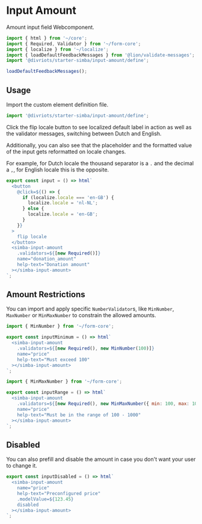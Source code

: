 # Input Amount

Amount input field Webcomponent.

```js script
import { html } from '~/core';
import { Required, Validator } from '~/form-core';
import { localize } from '~/localize';
import { loadDefaultFeedbackMessages } from '@lion/validate-messages';
import '@divriots/starter-simba/input-amount/define';

loadDefaultFeedbackMessages();
```

## Usage

Import the custom element definition file.

```js
import '@divriots/starter-simba/input-amount/define';
```

Click the flip locale button to see localized default label in action as well as the validator messages, switching between Dutch and English.

Additionally, you can also see that the placeholder and the formatted value of the input gets reformatted on locale changes.

For example, for Dutch locale the thousand separator is a `.` and the decimal a `,`, for English locale this is the opposite.

```js preview-story
export const input = () => html`
  <button
    @click=${() => {
      if (localize.locale === 'en-GB') {
        localize.locale = 'nl-NL';
      } else {
        localize.locale = 'en-GB';
      }
    }}
  >
    flip locale
  </button>
  <simba-input-amount
    .validators=${[new Required()]}
    name="donation_amount"
    help-text="Donation amount"
  ></simba-input-amount>
`;
```

## Amount Restrictions

You can import and apply specific `NumberValidator`s, like `MinNumber`, `MaxNumber` or `MinMaxNumber` to constrain the allowed amounts.

```js preview-story
import { MinNumber } from '~/form-core';

export const inputMinimum = () => html`
  <simba-input-amount
    .validators=${[new Required(), new MinNumber(100)]}
    name="price"
    help-text="Must exceed 100"
  ></simba-input-amount>
`;
```

```js preview-story
import { MinMaxNumber } from '~/form-core';

export const inputRange = () => html`
  <simba-input-amount
    .validators=${[new Required(), new MinMaxNumber({ min: 100, max: 1000 })]}
    name="price"
    help-text="Must be in the range of 100 - 1000"
  ></simba-input-amount>
`;
```

## Disabled

You can also prefill and disable the amount in case you don't want your user to change it.

```js preview-story
export const inputDisabled = () => html`
  <simba-input-amount
    name="price"
    help-text="Preconfigured price"
    .modelValue=${123.45}
    disabled
  ></simba-input-amount>
`;
```
